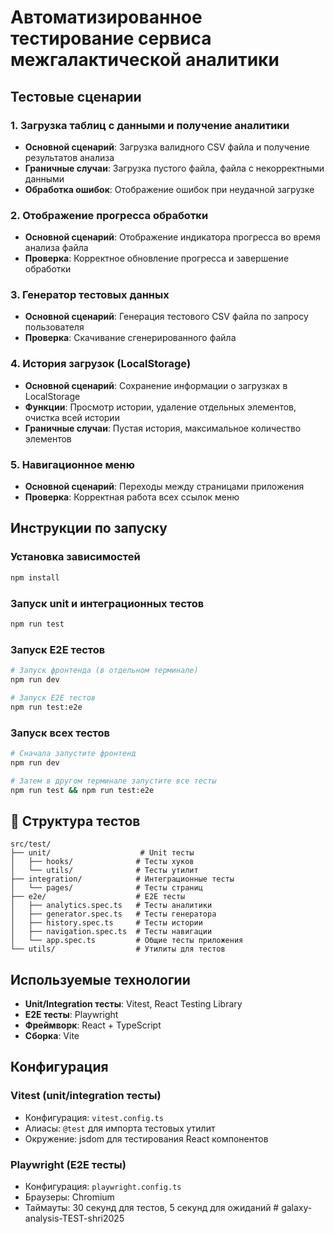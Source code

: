 # Автоматизированное тестирование сервиса межгалактической аналитики

## Тестовые сценарии

### 1. Загрузка таблиц с данными и получение аналитики

- **Основной сценарий**: Загрузка валидного CSV файла и получение результатов анализа
- **Граничные случаи**: Загрузка пустого файла, файла с некорректными данными
- **Обработка ошибок**: Отображение ошибок при неудачной загрузке

### 2. Отображение прогресса обработки

- **Основной сценарий**: Отображение индикатора прогресса во время анализа файла
- **Проверка**: Корректное обновление прогресса и завершение обработки

### 3. Генератор тестовых данных

- **Основной сценарий**: Генерация тестового CSV файла по запросу пользователя
- **Проверка**: Скачивание сгенерированного файла

### 4. История загрузок (LocalStorage)

- **Основной сценарий**: Сохранение информации о загрузках в LocalStorage
- **Функции**: Просмотр истории, удаление отдельных элементов, очистка всей истории
- **Граничные случаи**: Пустая история, максимальное количество элементов

### 5. Навигационное меню

- **Основной сценарий**: Переходы между страницами приложения
- **Проверка**: Корректная работа всех ссылок меню

## Инструкции по запуску

### Установка зависимостей

```bash
npm install
```

### Запуск unit и интеграционных тестов

```bash
npm run test
```

### Запуск E2E тестов

```bash
# Запуск фронтенда (в отдельном терминале)
npm run dev

# Запуск E2E тестов
npm run test:e2e
```

### Запуск всех тестов

```bash
# Сначала запустите фронтенд
npm run dev

# Затем в другом терминале запустите все тесты
npm run test && npm run test:e2e
```

## 📁 Структура тестов

```
src/test/
├── unit/                    # Unit тесты
│   ├── hooks/              # Тесты хуков
│   └── utils/              # Тесты утилит
├── integration/            # Интеграционные тесты
│   └── pages/              # Тесты страниц
├── e2e/                    # E2E тесты
│   ├── analytics.spec.ts   # Тесты аналитики
│   ├── generator.spec.ts   # Тесты генератора
│   ├── history.spec.ts     # Тесты истории
│   ├── navigation.spec.ts  # Тесты навигации
│   └── app.spec.ts         # Общие тесты приложения
└── utils/                  # Утилиты для тестов
```

## Используемые технологии

- **Unit/Integration тесты**: Vitest, React Testing Library
- **E2E тесты**: Playwright
- **Фреймворк**: React + TypeScript
- **Сборка**: Vite

## Конфигурация

### Vitest (unit/integration тесты)

- Конфигурация: `vitest.config.ts`
- Алиасы: `@test` для импорта тестовых утилит
- Окружение: jsdom для тестирования React компонентов

### Playwright (E2E тесты)

- Конфигурация: `playwright.config.ts`
- Браузеры: Chromium
- Таймауты: 30 секунд для тестов, 5 секунд для ожиданий
#   g a l a x y - a n a l y s i s - T E S T - s h r i 2 0 2 5  
 